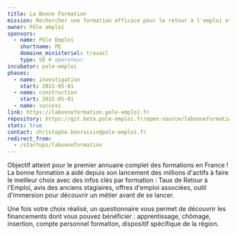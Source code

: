 ```yaml
---
title: La Bonne Formation
mission: Rechercher une formation efficace pour le retour à l'emploi et découvrir les financements possibles
owner: Pôle emploi
sponsors: 
  - name: Pôle Emploi
    shortname: PE
    domaine_ministeriel: travail
    type: SD # operateur
incubator: pole-emploi
phases:
  - name: investigation
    start: 2015-05-01
  - name: construction
    start: 2015-05-01    
  - name: success
link: https://labonneformation.pole-emploi.fr
repository: https://git.beta.pole-emploi.fr/open-source/labonneformation
stats: true
contact: christophe.bonraisin@pole-emploi.fr
redirect_from:
  - /startups/labonneformation
---
```


Objectif atteint pour le premier annuaire complet des formations en France ! La bonne formation a aidé depuis son lancement des millions d'actifs à faire le meilleur choix avec des infos clés par formation : Taux de Retour à l'Emploi, avis des anciens stagiaires, offres d'emploi associées, outil d'immersion pour découvrir un métier avant de se lancer.  

Une fois votre choix réalisé, un questionnaire vous permet de découvrir les financements dont vous pouvez bénéficier : apprentissage, chômage, insertion, compte personnel formation, dispositif spécifique de la région. 
